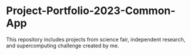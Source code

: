 # Project-Portfolio-2023-Common-App
This repository includes projects from science fair, independent research, and supercomputing challenge created by me. 
